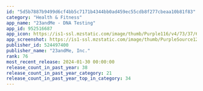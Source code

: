 ```yaml
---
id: "5d5b7887b9499d6cf4bb5c7171b4344bb0ad459ec55cdb8f277cbeaa10b81f83"
category: "Health & Fitness"
app_name: "23andMe - DNA Testing"
app_id: 952516687
app_icon: https://is1-ssl.mzstatic.com/image/thumb/Purple116/v4/73/37/65/733765a3-f8fd-cda0-ad22-91bb139e6c26/AppIcon-1x_U007emarketing-0-6-0-85-220-0.png/1024x1024bb.png
app_screenshot: https://is1-ssl.mzstatic.com/image/thumb/PurpleSource126/v4/e7/fb/5d/e7fb5db2-1630-b5b7-4a8c-644c6b2b12f4/1a74488f-276b-4ddd-995d-3a9be12858ff_new_1.png/1242x2688bb.png
publisher_id: 524497400
publisher_name: "23andMe, Inc."
rank: 76
most_recent_release: 2024-01-30 00:00:00
release_count_in_past_year: 38
release_count_in_past_year_category: 21
release_count_in_past_year_top_in_category: 34
---
```

